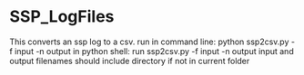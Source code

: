 # SSP_LogFiles
This converts an ssp log to a csv.
run in command line: python ssp2csv.py -f input -n output
in python shell: run ssp2csv.py -f input -n output
input and output filenames should include directory if not in current folder
